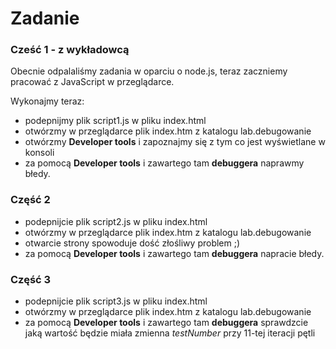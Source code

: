 # Zadanie

### Cześć 1 - z wykładowcą
Obecnie odpalaliśmy zadania w oparciu o node.js, teraz zaczniemy pracować z JavaScript w przeglądarce.

Wykonajmy teraz:
- podepnijmy plik script1.js w pliku index.html
- otwórzmy w przeglądarce plik index.htm z katalogu lab.debugowanie
- otwórzmy **Developer tools** i zapoznajmy się z tym co jest wyświetlane w konsoli
- za pomocą **Developer tools** i zawartego tam **debuggera** naprawmy błedy.


### Część 2

- podepnijcie plik script2.js w pliku index.html
- otwórzmy w przeglądarce plik index.htm z katalogu lab.debugowanie
- otwarcie strony spowoduje dość złośliwy problem ;)
- za pomocą **Developer tools** i zawartego tam **debuggera** napracie błedy.


### Część 3
- podepnijcie plik script3.js w pliku index.html
- otwórzmy w przeglądarce plik index.htm z katalogu lab.debugowanie
- za pomocą **Developer tools** i zawartego tam **debuggera** sprawdzcie jaką wartość będzie miała zmienna $testNumber$ przy 11-tej iteracji pętli


